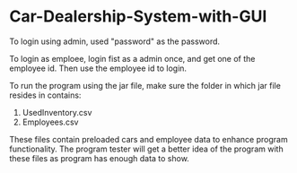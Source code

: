 # Car-Dealership-System-with-GUI

To login using admin, used "password" as the password.

To login as emploee, login fist as a admin once, and get one of the employee id. Then use the employee id to login.

To run the program using the jar file, make sure the folder in which jar file resides in contains:

  1. UsedInventory.csv
  2. Employees.csv
  
These files contain preloaded cars and employee data to enhance program functionality. The program tester will get a better idea of
the program with these files as program has enough data to show.
